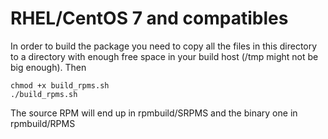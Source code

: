 # RHEL/CentOS 7 and compatibles

In order to build the package you need to copy all the files in this directory to a directory with enough free space in your build host (/tmp might not be big enough). Then
```
chmod +x build_rpms.sh
./build_rpms.sh
```
The source RPM will end up in rpmbuild/SRPMS and the binary one in rpmbuild/RPMS
